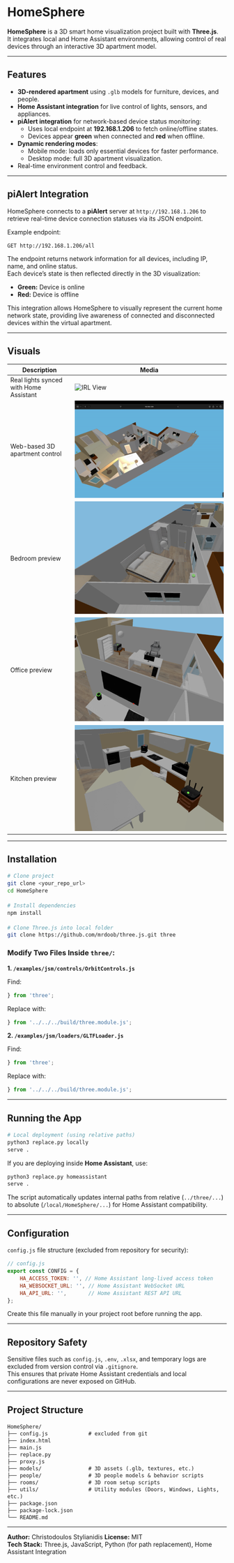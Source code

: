 # HomeSphere

**HomeSphere** is a 3D smart home visualization project built with **Three.js**.  
It integrates local and Home Assistant environments, allowing control of real devices through an interactive 3D apartment model.

---

## Features

- **3D-rendered apartment** using `.glb` models for furniture, devices, and people.
- **Home Assistant integration** for live control of lights, sensors, and appliances.
- **piAlert integration** for network-based device status monitoring:
  - Uses local endpoint at **192.168.1.206** to fetch online/offline states.
  - Devices appear **green** when connected and **red** when offline.
- **Dynamic rendering modes**:
  - Mobile mode: loads only essential devices for faster performance.
  - Desktop mode: full 3D apartment visualization.
- Real-time environment control and feedback.

---

## piAlert Integration

HomeSphere connects to a **piAlert** server at `http://192.168.1.206` to retrieve real-time device connection statuses via its JSON endpoint.

Example endpoint:
```text
GET http://192.168.1.206/all
```

The endpoint returns network information for all devices, including IP, name, and online status.  
Each device’s state is then reflected directly in the 3D visualization:

- **Green:** Device is online  
- **Red:** Device is offline  

This integration allows HomeSphere to visually represent the current home network state, providing live awareness of connected and disconnected devices within the virtual apartment.

---

## Visuals

| Description | Media |
|--------------|--------|
| Real lights synced with Home Assistant | ![IRL View](photos/irl_view.gif) |
| Web-based 3D apartment control | ![Website View](photos/website_view.gif) |
| Bedroom preview | ![Bedroom](photos/bedroom.png) |
| Office preview | ![Office](photos/office.png) |
| Kitchen preview | ![Kitchen](photos/kitchen.png) |

---

## Installation

```bash
# Clone project
git clone <your_repo_url>
cd HomeSphere

# Install dependencies
npm install

# Clone Three.js into local folder
git clone https://github.com/mrdoob/three.js.git three
```

### Modify Two Files Inside `three/`:
**1. `/examples/jsm/controls/OrbitControls.js`**

Find:
```js
} from 'three';
```
Replace with:
```js
} from '../../../build/three.module.js';
```

**2. `/examples/jsm/loaders/GLTFLoader.js`**

Find:
```js
} from 'three';
```
Replace with:
```js
} from '../../../build/three.module.js';
```

---

## Running the App

```bash
# Local deployment (using relative paths)
python3 replace.py locally
serve .
```

If you are deploying inside **Home Assistant**, use:
```bash
python3 replace.py homeassistant
serve .
```

The script automatically updates internal paths from relative (`../three/...`) to absolute (`/local/HomeSphere/...`) for Home Assistant compatibility.

---

## Configuration

`config.js` file structure (excluded from repository for security):

```js
// config.js
export const CONFIG = {
    HA_ACCESS_TOKEN: '', // Home Assistant long-lived access token
    HA_WEBSOCKET_URL: '', // Home Assistant WebSocket URL
    HA_API_URL: '',       // Home Assistant REST API URL
};
```

Create this file manually in your project root before running the app.

---

## Repository Safety

Sensitive files such as `config.js`, `.env`, `.xlsx`, and temporary logs are excluded from version control via `.gitignore`.  
This ensures that private Home Assistant credentials and local configurations are never exposed on GitHub.

---

## Project Structure

```
HomeSphere/
├── config.js             # excluded from git
├── index.html
├── main.js
├── replace.py
├── proxy.js
├── models/               # 3D assets (.glb, textures, etc.)
├── people/               # 3D people models & behavior scripts
├── rooms/                # 3D room setup scripts
├── utils/                # Utility modules (Doors, Windows, Lights, etc.)
├── package.json
├── package-lock.json
└── README.md
```

---

**Author:** Christodoulos Stylianidis 
**License:** MIT  
**Tech Stack:** Three.js, JavaScript, Python (for path replacement), Home Assistant Integration
